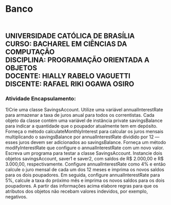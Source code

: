 # <H1> Banco </H1>

<div><H2>
<br>UNIVERSIDADE CATÓLICA DE BRASÍLIA
<br>CURSO: BACHAREL EM CIÊNCIAS DA COMPUTAÇÃO
<br>DISCIPLINA: PROGRAMAÇÃO ORIENTADA A OBJETOS
<br>DOCENTE: HIALLY RABELO VAGUETTI
<br>DISCENTE: RAFAEL RIKI OGAWA OSIRO</br>
</H2></div>

### Atividade Encapsulamento:

1)Crie uma classe SavingsAccount. Utilize uma variável annualInterestRate para armazenar a taxa de juros anual para todos os correntistas. Cada objeto da classe contém uma variável de instância private savingsBalance para indicar a quantidade que o poupador atualmente tem em depósito. Forneça o método calculateMonthlyInterest para calcular os juros mensais multiplicando o savingsBalance por annualInterestRate dividido por 12 — esses juros devem ser adicionados ao savingsBalance. Forneça um método modifyInterestRate que configure o annualInterestRate com um novo valor. Escreva um programa para testar a classe SavingsAccount. Instancie dois objetos savingsAccount, saver1 e saver2, com saldos de R$ 2.000,00 e R$ 3.000,00, respectivamente. Configure annualInterestRate como 4% e então calcule o juro mensal de cada um dos 12 meses e imprima os novos saldos para os dois poupadores. Em seguida, configure annualInterestRate para 5%, calcule a taxa do próximo mês e imprima os novos saldos para os dois poupadores. A partir das informações acima elabore regras para que os atributos dos objetos não recebam valores indevidos, por exemplo, negativos.

